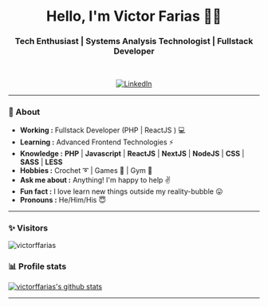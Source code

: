 <h1 align="center"> Hello, I'm Victor Farias 👨‍💻 </h1>

<h3 align="center">  Tech Enthusiast | Systems Analysis Technologist | Fullstack Developer </h3> <br>

<p align="center"> 
<a href="https://www.linkedin.com/in/victor-farias-671b13123/"><img alt="LinkedIn" src="https://img.shields.io/badge/-Victor_Farias-blue?style=flat-square&logo=Linkedin&logoColor=white&link=https://www.linkedin.com/in/victor-farias-671b13123/"></a>
</p>

---------------------------------------------------------------------------------------------------------------------------------------------------------------------------------
### 🤔 About
-  **Working :**  Fullstack Developer (PHP | ReactJS ) :computer: 
-  **Learning :** Advanced Frontend Technologies :zap:	
-  **Knowledge :** **PHP** | **Javascript** | **ReactJS** | **NextJS** | **NodeJS** | **CSS** | **SASS** | **LESS**
-  **Hobbies :** Crochet :curly_loop: | Games :space_invader: | Gym :muscle:
-  **Ask me about :** Anything! I'm happy to help :v:
-  **Fun fact :** I love learn new things outside my reality-bubble :stuck_out_tongue:
-  **Pronouns :** He/Him/His :innocent:

---------------------------------------------------------------------------------------------------------------------------------------------------------------------------------
### ✨ Visitors 

<p align="left"> <img src="https://komarev.com/ghpvc/?username=victorffarias" alt="victorffarias" /> </p>

### 📊 Profile stats

[![victorffarias's github stats](https://github-readme-stats.vercel.app/api?username=victorffarias&show_icons=true&title_color=fff&icon_color=79ff97&text_color=9f9f9f&bg_color=151515)](https://github.com/SulthanNK/github-readme-stats)

-------------------------------------------------------------------------------------------------------------------------------------------------------------------------------
